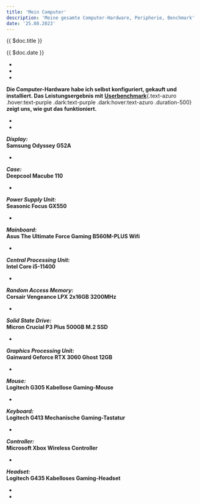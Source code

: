 ```yaml
---
title: 'Mein Computer'
description: 'Meine gesamte Computer-Hardware, Peripherie, Benchmark'
date: '25.08.2023'
---
```




<div class="text-3xl font-bold text-carbon dark:text-silver">

{{ $doc.title }}

</div>
<div class="text-carbon dark:text-silver">

{{ $doc.date }}

- &nbsp;
- &nbsp;
- &nbsp;

**Die Computer-Hardware habe ich selbst konfiguriert, gekauft und installiert. Das Leistungsergebnis mit** **[Userbenchmark](https://www.userbenchmark.com/UserRun/63108948)**{.text-azuro .hover:text-purple .dark:text-purple .dark:hover:text-azuro .duration-500} **zeigt uns, wie gut das funktioniert.**

- &nbsp;
- &nbsp;

**_Display:_**<br>
**Samsung Odyssey G52A**

- &nbsp;

**_Case:_**<br>
**Deepcool Macube 110**

- &nbsp;

**_Power Supply Unit:_**<br>
**Seasonic Focus GX550**

- &nbsp;

**_Mainboard:_**<br>
**Asus The Ultimate Force Gaming B560M-PLUS Wifi**

- &nbsp;

**_Central Processing Unit:_**<br>
**Intel Core i5-11400**

- &nbsp;

**_Random Access Memory:_**<br>
**Corsair Vengeance LPX 2x16GB 3200MHz**

- &nbsp;

**_Solid State Drive:_**<br>
**Micron Crucial P3 Plus 500GB M.2 SSD**

- &nbsp;

**_Graphics Processing Unit:_**<br>
**Gainward Geforce RTX 3060 Ghost 12GB**

- &nbsp;

**_Mouse:_**<br>
**Logitech G305 Kabellose Gaming-Mouse**

- &nbsp;

**_Keyboard:_**<br>
**Logitech G413 Mechanische Gaming-Tastatur**

- &nbsp;

**_Controller:_**<br>
**Microsoft Xbox Wireless Controller**

- &nbsp;

**_Headset:_**<br>
**Logitech G435 Kabelloses Gaming-Headset**

- &nbsp;
- &nbsp;

</div>